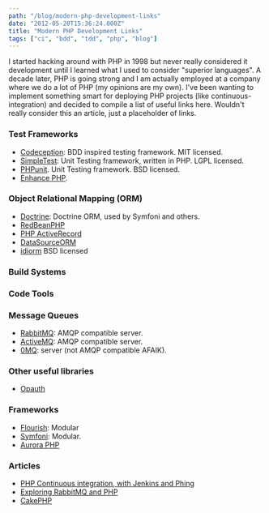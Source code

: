 ```yaml
---
path: "/blog/modern-php-development-links"
date: "2012-05-20T15:36:24.000Z"
title: "Modern PHP Development Links"
tags: ["ci", "bdd", "tdd", "php", "blog"]
---
```


I started hacking around with PHP in 1998 but never really considered it development until I learned what I used to consider "superior languages". A decade later, PHP is going strong and I am actually employed at a company where we do a lot of PHP (my opinions are my own). I've been wanting to implement something smart for deploying PHP projects (like continuous-integration) and decided to compile a list of useful links here. Wouldn't really consider this an article, just a placeholder of links.

### Test Frameworks

*   [Codeception](http://codeception.com/): BDD inspired testing framework. MIT licensed.
*   [SimpleTest](http://simpletest.org/): Unit Testing framework, written in PHP. LGPL licensed.
*   [PHPunit](http://phpunit.de). Unit Testing framework. BSD licensed.
*   [Enhance PHP](http://www.enhance-php.com/).

### Object Relational Mapping (ORM)

*   [Doctrine](http://docs.doctrine-project.org/en/latest/index.html): Doctrine ORM, used by Symfoni and others.
*   [RedBeanPHP](http://www.redbeanphp.com/)
*   [PHP ActiveRecord](http://www.phpactiverecord.org/)
*   [DataSourceORM](http://code.google.com/p/datasourceorm/)
*   [idiorm](https://github.com/j4mie/idiorm/) BSD licensed

### Build Systems

### Code Tools

### Message Queues

*   [RabbitMQ](http://www.rabbitmq.com/devtools.html): AMQP compatible server.
*   [ActiveMQ](http://activemq.apache.org/): AMQP compatible server.
*   [0MQ](http://www.zeromq.org): server (not AMQP compatible AFAIK).

### Other useful libraries

*   [Opauth](http://opauth.org/)

### Frameworks

*   [Flourish](http://flourishlib.com/): Modular
*   [Symfoni](http://www.symfony-project.org/): Modular.
*   [Aurora PHP](http://auraphp.github.com/)

### Articles

*   [PHP Continuous integration, with Jenkins and Phing](http://marcelog.github.com/articles/ci_jenkins_hudson_continuous_integration_php_phing.html)
*   [Exploring RabbitMQ and PHP](http://bradley-holt.com/2011/07/exploring-rabbitmq-and-php/)
*   [CakePHP](http://cakephp.org/)